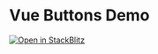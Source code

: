 # Vue Buttons Demo

[![Open in StackBlitz](https://developer.stackblitz.com/img/open_in_stackblitz.svg)](https://stackblitz.com/github/danielkellyio/vue-buttons-demo)